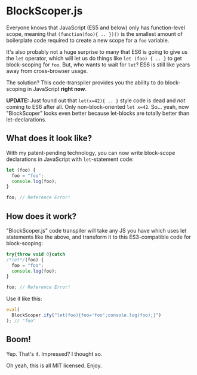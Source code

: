 # BlockScoper.js

Everyone knows that JavaScript (ES5 and below) only has function-level scope, meaning that `(function(foo){ .. })()` is the smallest amount of boilerplate code required to create a new scope for a `foo` variable.

It's also probably not a huge surprise to many that ES6 is going to give us the `let` operator, which will let us do things like `let (foo) { .. }` to get block-scoping for `foo`. But, who wants to wait for `let`? ES6 is still like years away from cross-browser usage.

The solution? This code-transpiler provides you the ability to do block-scoping in JavaScript **right now**.

**UPDATE:** Just found out that `let(x=42){ .. }` style code is dead and *not* coming to ES6 after all. Only non-block-oriented `let x=42`. So... yeah, now "BlockScoper" looks even better because let-blocks are totally better than let-declarations.

## What does it look like?

With my patent-pending technology, you can now write block-scope declarations in JavaScript with `let`-statement code:

```js
let (foo) {
  foo = "foo";
  console.log(foo);
}

foo; // Reference Error!
```

## How does it work?

"BlockScoper.js" code transpiler will take any JS you have which uses let statements like the above, and transform it to this ES3-compatible code for block-scoping:

```js
try{throw void 0}catch
/*let*/(foo) {
  foo = "foo";
  console.log(foo);
}

foo; // Reference Error!
```

Use it like this:

```js
eval(
  BlockScoper.ify("let(foo){foo='foo';console.log(foo);}")
); // "foo"
```

## Boom!

Yep. That's it. Impressed? I thought so.

Oh yeah, this is all MIT licensed. Enjoy.
